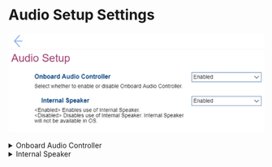 # Audio Setup Settings #
![](./img/audiosetup.png)

<details><summary>Onboard Audio Controller</summary>
Options:

1. **Enabled**. Default. 
2. Disabled.

!> If set to `Disabled`, the `Internal Speaker` setting will be unavailable.

| WMI Setting name | Values | SVP Req'd | AMD/Intel |
|:---|:---|:---|:---|
|  |  |  | Both |
</details>


<details><summary>Internal Speaker</summary>

Whether the internal speaker is available in the OS.

Options:

1. **Enabled** - Default. 
2. Disabled 

**Note**. The field is unavailable if `Onboarding Audio Controller` is set to `Disabled`.

| WMI Setting name | Values | SVP Req'd | AMD/Intel |
|:---|:---|:---|:---|
|  |  |  | Both |
</details>